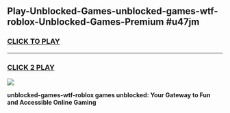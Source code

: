 
## Play-Unblocked-Games-unblocked-games-wtf-roblox-Unblocked-Games-Premium #u47jm
<h3>
<a href="https://premium.freeplayer.one?title=unblocked-games-wtf-roblox&ref=12M">CLICK TO PLAY</a></h3>
<hr>

<h3>
<a href="https://premium.freeplayer.one?title=unblocked-games-wtf-roblox&ref=12M">CLICK 2 PLAY</a>
  
</h3>

<a href="https://premium.freeplayer.one?title=unblocked-games-wtf-roblox&ref=12M"><img src="https://clearcache.store/games.png"></a>


**unblocked-games-wtf-roblox games unblocked: Your Gateway to Fun and Accessible Online Gaming**
